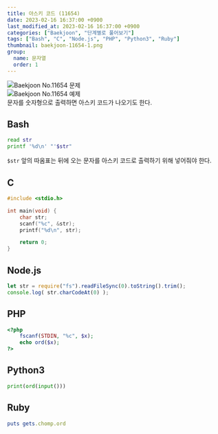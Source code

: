 ```yaml
---
title: 아스키 코드 (11654)
date: 2023-02-16 16:37:00 +0900
last_modified_at: 2023-02-16 16:37:00 +0900
categories: ["Baekjoon", "단계별로 풀어보기"]
tags: ["Bash", "C", "Node.js", "PHP", "Python3", "Ruby"]
thumbnail: baekjoon-11654-1.png
group:
  name: 문자열
  order: 1
---
```


![Baekjoon No.11654 문제](baekjoon-11654-1.png)  
![Baekjoon No.11654 예제](baekjoon-11654-2.png)  
문자를 숫자형으로 출력하면 아스키 코드가 나오기도 한다.

## Bash
```bash
read str
printf '%d\n' "'$str"
```
`$str` 앞의 따옴표는 뒤에 오는 문자를 아스키 코드로 출력하기 위해 넣어줘야 한다.

## C
```c
#include <stdio.h>

int main(void) {
	char str;
	scanf("%c", &str);
	printf("%d\n", str);

	return 0;
}
```

## Node.js
```javascript
let str = require("fs").readFileSync(0).toString().trim();
console.log( str.charCodeAt(0) );
```

## PHP
```php
<?php
	fscanf(STDIN, "%c", $x);
	echo ord($x);
?>
```

## Python3
```python
print(ord(input()))
```

## Ruby
```ruby
puts gets.chomp.ord
```
